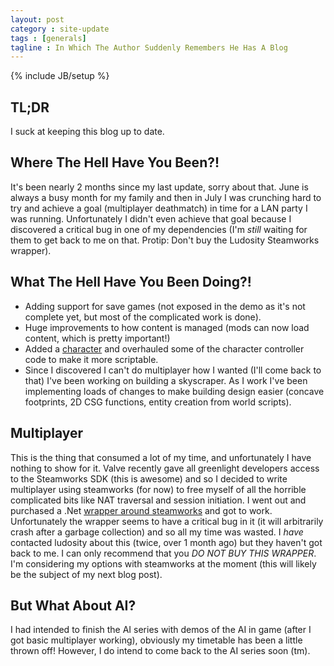 ```yaml
---
layout: post
category : site-update
tags : [generals]
tagline : In Which The Author Suddenly Remembers He Has A Blog
---
```

{% include JB/setup %}


## TL;DR

I suck at keeping this blog up to date.

## Where The Hell Have You Been?!

It's been nearly 2 months since my last update, sorry about that. June is always a busy month for my family and then in July I was crunching hard to try and achieve a goal (multiplayer deathmatch) in time for a LAN party I was running. Unfortunately I didn't even achieve that goal because I discovered a critical bug in one of my dependencies (I'm *still* waiting for them to get back to me on that. Protip: Don't buy the Ludosity Steamworks wrapper).

## What The Hell Have You Been Doing?!

- Adding support for save games (not exposed in the demo as it's not complete yet, but most of the complicated work is done).
- Huge improvements to how content is managed (mods can now load content, which is pretty important!)
- Added a [character](assets/character.png) and overhauled some of the character controller code to make it more scriptable.
- Since I discovered I can't do multiplayer how I wanted (I'll come back to that) I've been working on building a skyscraper. As I work I've been implementing loads of changes to make building design easier (concave footprints, 2D CSG functions, entity creation from world scripts).

## Multiplayer

This is the thing that consumed a lot of my time, and unfortunately I have nothing to show for it. Valve recently gave all greenlight developers access to the Steamworks SDK (this is awesome) and so I decided to write multiplayer using steamworks (for now) to free myself of all the horrible complicated bits like NAT traversal and session initiation. I went out and purchased a .Net [wrapper around steamworks](http://u3d.as/content/ludosity/ludosity-s-steamworks-wrapper/2qg) and got to work. Unfortunately the wrapper seems to have a critical bug in it (it will arbitrarily crash after a garbage collection) and so all my time was wasted. I _have_ contacted ludosity about this (twice, over 1 month ago) but they haven't got back to me. I can only recommend that you *DO NOT BUY THIS WRAPPER*. I'm considering my options with steamworks at the moment (this will likely be the subject of my next blog post).

## But What About AI?

I had intended to finish the AI series with demos of the AI in game (after I got basic multiplayer working), obviously my timetable has been a little thrown off! However, I do intend to come back to the AI series soon (tm).